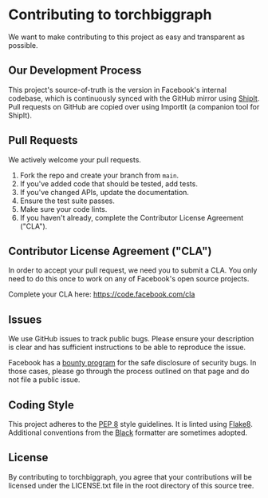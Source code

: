 # Contributing to torchbiggraph

We want to make contributing to this project as easy and transparent as
possible.

## Our Development Process

This project's source-of-truth is the version in Facebook's internal codebase,
which is continuously synced with the GitHub mirror using
[ShipIt](https://github.com/facebook/fbshipit). Pull requests on GitHub are
copied over using ImportIt (a companion tool for ShipIt).

## Pull Requests

We actively welcome your pull requests.

1. Fork the repo and create your branch from `main`.
2. If you've added code that should be tested, add tests.
3. If you've changed APIs, update the documentation.
4. Ensure the test suite passes.
5. Make sure your code lints.
6. If you haven't already, complete the Contributor License Agreement ("CLA").

## Contributor License Agreement ("CLA")

In order to accept your pull request, we need you to submit a CLA. You only need
to do this once to work on any of Facebook's open source projects.

Complete your CLA here: <https://code.facebook.com/cla>

## Issues

We use GitHub issues to track public bugs. Please ensure your description is
clear and has sufficient instructions to be able to reproduce the issue.

Facebook has a [bounty program](https://www.facebook.com/whitehat/) for the safe
disclosure of security bugs. In those cases, please go through the process
outlined on that page and do not file a public issue.

## Coding Style

This project adheres to the [PEP 8](https://www.python.org/dev/peps/pep-0008/)
style guidelines. It is linted using [Flake8](https://pypi.org/project/flake8/).
Additional conventions from the [Black](https://black.readthedocs.io/en/stable/)
formatter are sometimes adopted.

## License

By contributing to torchbiggraph, you agree that your contributions will be
licensed under the LICENSE.txt file in the root directory of this source tree.
